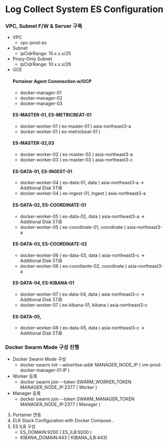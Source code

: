 # Log Collect System ES Configuration

### VPC, Subnet F/W & Server 구축 
 - VPC
   - vpc-prod-es 
 - Subnet
   - ipCidrRange: 10.x.x.x/25 
 - Proxy-Only Subnet
   - ipCidrRange: 10.x.x.x/26
 - GCE
    #### Portainer Agent Connnection w/GCP
    - docker-manager-01 
    - docker-manager-02
    - docker-manager-03
 	#### ES-MASTER-01, ES-METRICBEAT-01 
 	 - docker-worker-01 ( es-master-01 )  asia-northeast3-a
 	 - docker-worker-01 ( es-metricbeat-01 )
 	#### ES-MASTER-02,03
 	 - docker-worker-02 ( es-master-02 )  asia-northeast3-a
 	 - docker-worker-03 ( es-master-03 )  asia-northeast3-c
 	#### ES-DATA-01, ES-INGEST-01
 	 - docker-worker-04 ( es-data-01, data )  asia-northeast3-a -> Additional Disk 5TiB 
 	 - docker-worker-04 ( es-ingest-01, ingest ) asia-northeast3-a
 	#### ES-DATA-02, ES-COORDINATE-01 
 	 - docker-worker-05 ( es-data-02, data )  asia-northeast3-a -> Additional Disk 5TiB
 	 - docker-worker-05 ( es-coordinate-01, coordinate ) asia-northeast3-a
 	#### ES-DATA-03, ES-COORDINATE-02 
 	 - docker-worker-06 ( es-data-03, data )  asia-northeast3-c  -> Additional Disk 5TiB
 	 - docker-worker-06 ( es-coordiante-02, coordinate )  asia-northeast3-a 
 	#### ES-DATA-04, ES-KIBANA-01
  	 - docker-worker-07 ( es-data-04, data )  asia-northeast3-c  -> Additional Disk 5TiB
 	 - docker-worker-07 ( es-kibana-01, kibana ) asia-northeast3-c  
 	#### ES-DATA-05, 
 	- docker-worker-08 ( es-data-05, data )  asia-northeast3-c  -> Additional Disk 5TiB



### Docker Swarm Mode 구성 진행 
  - Docker Swarm Mode 구성
  	- docker swarm init --advertise-addr MANAGER_NODE_IP ( vm-prod-docker-manager-01 IP )
  - Worker 등록 
  	- docker swarm join --token SWARM_WORKER_TOKEN MANAGER_NODE_IP:2377 ( Worker )
  - Manager 등록
  	- docker swarm join --token SWARM_MANAGER_TOKEN MANAGER_NODE_IP:2377 ( Manager )

3. Portainer 연동
4. ELK Stack Configuration with Docker Compose.. 
5. ES ILB 구성 
   - ES_DOMAIN:9200 ( ES_ILB:9200 )
   - KIBANA_DOMAIN:443 ( KIBANA_ILB:443)